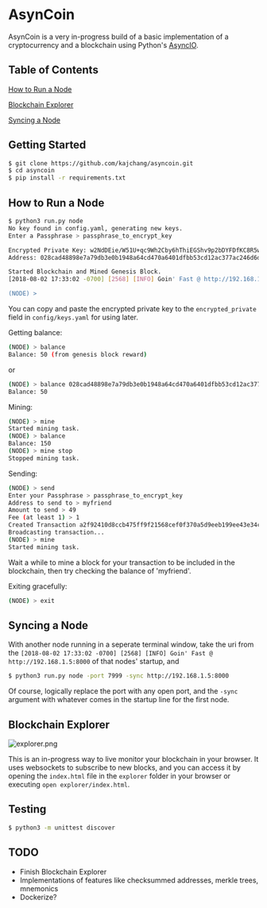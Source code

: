 # AsynCoin

AsynCoin is a very in-progress build of a basic implementation of a cryptocurrency and a blockchain using Python's [AsyncIO](https://docs.python.org/3/library/asyncio.html).

## Table of Contents

[How to Run a Node](https://github.com/kajchang/asyncoin#how-to-run-a-node)

[Blockchain Explorer](https://github.com/kajchang/asyncoin#blockchain-explorer)

[Syncing a Node](https://github.com/kajchang/asyncoin#syncing-a-node)

## Getting Started

```bash
$ git clone https://github.com/kajchang/asyncoin.git
$ cd asyncoin
$ pip install -r requirements.txt
```


## How to Run a Node

```bash
$ python3 run.py node
No key found in config.yaml, generating new keys.
Enter a Passphrase > passphrase_to_encrypt_key

Encrypted Private Key: w2NdDEie/W51U+qc9Wh2Cby6hThiEGShv9p2bDYFDfKC8R5wLRuyXt0rB6OuI8BhYh45TxlyYueBAXRjdvJHa8RA7hhISlj7VgNdYR0j884=
Address: 028cad48898e7a79db3e0b1948a64cd470a6401dfbb53cd12ac377ac246d6dc961d1c64f9d01b89575a7e334682f8079

Started Blockchain and Mined Genesis Block.
[2018-08-02 17:33:02 -0700] [2568] [INFO] Goin' Fast @ http://192.168.1.5:8000

(NODE) > 
```

You can copy and paste the encrypted private key to the `encrypted_private` field in `config/keys.yaml` for using later.

Getting balance:

```bash
(NODE) > balance
Balance: 50 (from genesis block reward)
```

or

```bash
(NODE) > balance 028cad48898e7a79db3e0b1948a64cd470a6401dfbb53cd12ac377ac246d6dc961d1c64f9d01b89575a7e334682f8079
Balance: 50
```

Mining:

```bash
(NODE) > mine
Started mining task.
(NODE) > balance
Balance: 150
(NODE) > mine stop
Stopped mining task.
```

Sending:

```bash
(NODE) > send
Enter your Passphrase > passphrase_to_encrypt_key
Address to send to > myfriend
Amount to send > 49
Fee (at least 1) > 1
Created Transaction a2f92410d8ccb475ff9f21568cef0f370a5d9eeb199ee43e34c085b196e8f0ee
Broadcasting transaction...
(NODE) > mine
Started mining task.
```

Wait a while to mine a block for your transaction to be included in the blockchain, then try checking the balance of 'myfriend'.

Exiting gracefully:

```bash
(NODE) > exit
```


## Syncing a Node

With another node running in a seperate terminal window, take the uri from the `[2018-08-02 17:33:02 -0700] [2568] [INFO] Goin' Fast @ http://192.168.1.5:8000` of that nodes' startup, and 

```bash
$ python3 run.py node -port 7999 -sync http://192.168.1.5:8000
```

Of course, logically replace the port with any open port, and the `-sync` argument with whatever comes in the startup line for the first node.


## Blockchain Explorer

![explorer.png](https://github.com/kajchang/AsynCoin/raw/master/assets/explorer.png)

This is an in-progress way to live monitor your blockchain in your browser. It uses websockets to subscribe to new blocks, and you can access it by opening the `index.html` file in the `explorer` folder in your browser or executing `open explorer/index.html`.

## Testing

```bash
$ python3 -m unittest discover
```

## TODO

- Finish Blockchain Explorer
- Implementations of features like checksummed addresses, merkle trees, mnemonics
- Dockerize?
